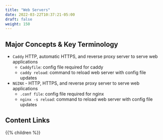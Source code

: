 ```yaml
---
title: "Web Servers"
date: 2022-03-22T10:37:21-05:00
draft: false
weight: 150
---
```


## Major Concepts & Key Terminology

- `Caddy` HTTP, automatic HTTPS, and reverse proxy server to serve web applications
    - `Caddyfile`: config file required for caddy
    - `caddy reload`: command to reload web server with config file updates
- `NGINX` - HTTP, HTTPS, and reverse proxy server to serve web applications
    - `.conf file`: config file required for nginx
    - `nginx -s reload`: command to reload web server with config file updates

## Content Links

{{% children %}}
